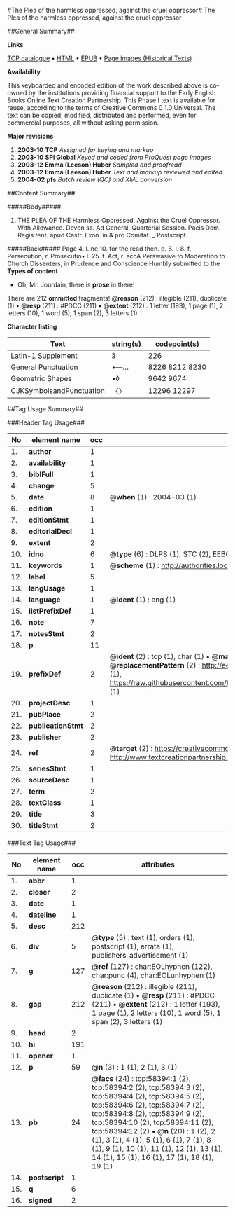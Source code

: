 #The Plea of the harmless oppressed, against the cruel oppressor#
The Plea of the harmless oppressed, against the cruel oppressor

##General Summary##

**Links**

[TCP catalogue](http://www.ota.ox.ac.uk/tcp/)  • 
[HTML](http://tei.it.ox.ac.uk/tcp/Texts-HTML/free/A55/A55112.html)  • 
[EPUB](http://tei.it.ox.ac.uk/tcp/Texts-EPUB/free/A55/A55112.epub) • 
[Page images (Historical Texts)](https://data.historicaltexts.jisc.ac.uk/view?pubId=eebo-12274094e&pageId=eebo-12274094e-58394-1)

**Availability**

This keyboarded and encoded edition of the
	       work described above is co-owned by the institutions
	       providing financial support to the Early English Books
	       Online Text Creation Partnership. This Phase I text is
	       available for reuse, according to the terms of Creative
	       Commons 0 1.0 Universal. The text can be copied,
	       modified, distributed and performed, even for
	       commercial purposes, all without asking permission.

**Major revisions**

1. __2003-10__ __TCP__ *Assigned for keying and markup*
1. __2003-10__ __SPi Global__ *Keyed and coded from ProQuest page images*
1. __2003-12__ __Emma (Leeson) Huber__ *Sampled and proofread*
1. __2003-12__ __Emma (Leeson) Huber__ *Text and markup reviewed and edited*
1. __2004-02__ __pfs__ *Batch review (QC) and XML conversion*

##Content Summary##

#####Body#####

1. THE PLEA OF THE Harmless Oppressed, Against the Cruel Oppressor. With Allowance.
Devon ss. Ad General. Quarterial Session. Pacis Dom. Regis tent. apud Castr. Exon. in & pro Comitat.
    _ Postscript.

#####Back#####
Page 4. Line 10. for the read then. p. 6. l. 8. f. Persecution, r. Prosecutio• l. 25. f. Act, r. accA Perswasive to Moderation to Church Dissenters, in Prudence and Conscience Humbly submitted to the 
**Types of content**

  * Oh, Mr. Jourdain, there is **prose** in there!

There are 212 **ommitted** fragments! 
 @__reason__ (212) : illegible (211), duplicate (1)  •  @__resp__ (211) : #PDCC (211)  •  @__extent__ (212) : 1 letter (193), 1 page (1), 2 letters (10), 1 word (5), 1 span (2), 3 letters (1)

**Character listing**


|Text|string(s)|codepoint(s)|
|---|---|---|
|Latin-1 Supplement|â|226|
|General Punctuation|•—…|8226 8212 8230|
|Geometric Shapes|▪◊|9642 9674|
|CJKSymbolsandPunctuation|〈〉|12296 12297|

##Tag Usage Summary##

###Header Tag Usage###

|No|element name|occ|attributes|
|---|---|---|---|
|1.|__author__|1||
|2.|__availability__|1||
|3.|__biblFull__|1||
|4.|__change__|5||
|5.|__date__|8| @__when__ (1) : 2004-03 (1)|
|6.|__edition__|1||
|7.|__editionStmt__|1||
|8.|__editorialDecl__|1||
|9.|__extent__|2||
|10.|__idno__|6| @__type__ (6) : DLPS (1), STC (2), EEBO-CITATION (1), OCLC (1), VID (1)|
|11.|__keywords__|1| @__scheme__ (1) : http://authorities.loc.gov/ (1)|
|12.|__label__|5||
|13.|__langUsage__|1||
|14.|__language__|1| @__ident__ (1) : eng (1)|
|15.|__listPrefixDef__|1||
|16.|__note__|7||
|17.|__notesStmt__|2||
|18.|__p__|11||
|19.|__prefixDef__|2| @__ident__ (2) : tcp (1), char (1)  •  @__matchPattern__ (2) : ([0-9\-]+):([0-9IVX]+) (1), (.+) (1)  •  @__replacementPattern__ (2) : http://eebo.chadwyck.com/downloadtiff?vid=$1&page=$2 (1), https://raw.githubusercontent.com/textcreationpartnership/Texts/master/tcpchars.xml#$1 (1)|
|20.|__projectDesc__|1||
|21.|__pubPlace__|2||
|22.|__publicationStmt__|2||
|23.|__publisher__|2||
|24.|__ref__|2| @__target__ (2) : https://creativecommons.org/publicdomain/zero/1.0/ (1), http://www.textcreationpartnership.org/docs/. (1)|
|25.|__seriesStmt__|1||
|26.|__sourceDesc__|1||
|27.|__term__|2||
|28.|__textClass__|1||
|29.|__title__|3||
|30.|__titleStmt__|2||


###Text Tag Usage###

|No|element name|occ|attributes|
|---|---|---|---|
|1.|__abbr__|1||
|2.|__closer__|2||
|3.|__date__|1||
|4.|__dateline__|1||
|5.|__desc__|212||
|6.|__div__|5| @__type__ (5) : text (1), orders (1), postscript (1), errata (1), publishers_advertisement (1)|
|7.|__g__|127| @__ref__ (127) : char:EOLhyphen (122), char:punc (4), char:EOLunhyphen (1)|
|8.|__gap__|212| @__reason__ (212) : illegible (211), duplicate (1)  •  @__resp__ (211) : #PDCC (211)  •  @__extent__ (212) : 1 letter (193), 1 page (1), 2 letters (10), 1 word (5), 1 span (2), 3 letters (1)|
|9.|__head__|2||
|10.|__hi__|191||
|11.|__opener__|1||
|12.|__p__|59| @__n__ (3) : 1 (1), 2 (1), 3 (1)|
|13.|__pb__|24| @__facs__ (24) : tcp:58394:1 (2), tcp:58394:2 (2), tcp:58394:3 (2), tcp:58394:4 (2), tcp:58394:5 (2), tcp:58394:6 (2), tcp:58394:7 (2), tcp:58394:8 (2), tcp:58394:9 (2), tcp:58394:10 (2), tcp:58394:11 (2), tcp:58394:12 (2)  •  @__n__ (20) : 1 (2), 2 (1), 3 (1), 4 (1), 5 (1), 6 (1), 7 (1), 8 (1), 9 (1), 10 (1), 11 (1), 12 (1), 13 (1), 14 (1), 15 (1), 16 (1), 17 (1), 18 (1), 19 (1)|
|14.|__postscript__|1||
|15.|__q__|6||
|16.|__signed__|2||
